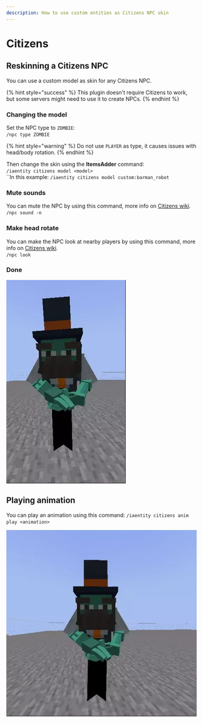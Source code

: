 ```yaml
---
description: How to use custom entities as Citizens NPC skin
---
```


# Citizens

## Reskinning a Citizens NPC

You can use a custom model as skin for any Citizens NPC.

{% hint style="success" %}
This plugin doesn't require Citizens to work, but some servers might need to use it to create NPCs.
{% endhint %}

### Changing the model

Set the NPC type to `ZOMBIE`: \
`/npc type ZOMBIE`

{% hint style="warning" %}
Do not use `PLAYER` as type, it causes issues with head/body rotation.
{% endhint %}

Then change the skin using the **ItemsAdder** command:\
`/iaentity citizens model <model>`\
``In this example: `/iaentity citizens model custom:barman_robot`

### Mute sounds

You can mute the NPC by using this command, more info on [Citizens wiki](https://wiki.citizensnpcs.co/Commands).\
`/npc sound -n`

### Make head rotate

You can make the NPC look at nearby players by using this command, more info on [Citizens wiki](https://wiki.citizensnpcs.co/Commands).\
`/npc look`

### Done

![](../../../../.gitbook/assets/ezgif-2-31a4557026.webp)

## Playing animation

You can play an animation using this command: `/iaentity citizens anim play <animation>`

![](../../../../.gitbook/assets/ezgif.com-gif-maker.webp)
